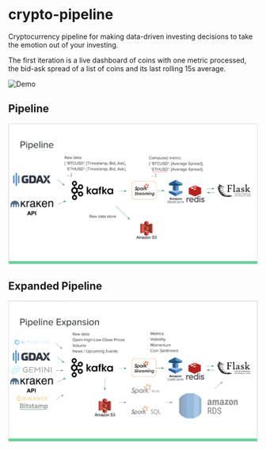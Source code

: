 # crypto-pipeline

Cryptocurrency pipeline for making data-driven investing decisions to take the emotion out of your investing.

The first iteration is a live dashboard of coins with one metric processed, the bid-ask spread of a list of coins and its last rolling 15s average.

![Demo](docs/demo.gif "Demo")

## Pipeline
![First Iteration](docs/pipeline.png "Pipeline")

## Expanded Pipeline
![Expanded Pipeline](docs/pipeline_expanded.png "Expanded Pipeline")
